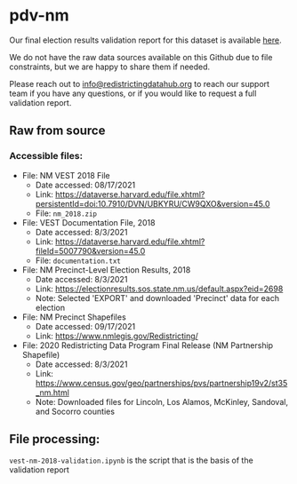 # pdv-nm

Our final election results validation report for this dataset is available [here](https://redistrictingdatahub.org/dataset/vest-2018-new-mexico-precinct-and-election-results/).

We do not have the raw data sources available on this Github due to file constraints, but we are happy to share them if needed.

Please reach out to info@redistrictingdatahub.org to reach our support team if you have any questions, or if you would like to request a full validation report.

## Raw from source

### Accessible files:

- File: NM VEST 2018 File
   - Date accessed: 08/17/2021
   - Link: https://dataverse.harvard.edu/file.xhtml?persistentId=doi:10.7910/DVN/UBKYRU/CW9QXO&version=45.0
   - File: `nm_2018.zip`
- File: VEST Documentation File, 2018
   - Date accessed: 8/3/2021
   - Link: https://dataverse.harvard.edu/file.xhtml?fileId=5007790&version=45.0
   - File: `documentation.txt`
- File: NM Precinct-Level Election Results, 2018
  - Date accessed: 8/3/2021
  - Link: https://electionresults.sos.state.nm.us/default.aspx?eid=2698
  - Note: Selected 'EXPORT' and downloaded 'Precinct' data for each election
- File: NM Precinct Shapefiles
  - Date accessed: 09/17/2021
  - Link: https://www.nmlegis.gov/Redistricting/
- File: 2020 Redistricting Data Program Final Release (NM Partnership Shapefile)
  - Date accessed: 8/3/2021
  - Link: https://www.census.gov/geo/partnerships/pvs/partnership19v2/st35_nm.html
  - Note: Downloaded files for Lincoln, Los Alamos, McKinley, Sandoval, and Socorro counties

## File processing:

`vest-nm-2018-validation.ipynb` is the script that is the basis of the validation report
